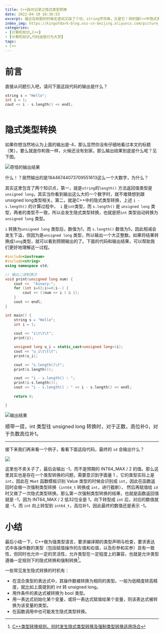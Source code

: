 ```yaml
---
title: C++踩坑记录之隐式类型转换
date: 2022-04-10 16:36:53
excerpt: 最近在刷题的时候无意间又踩了个坑，string字符串，又是它！同时跟C++中隐式类型转换的知识点相关，特此记录一下。
index_img: https://kingofdark-blog.oss-cn-beijing.aliyuncs.com/picture_backend/picture_backend/img/202204111252404.jpg
categories: 
- [计算机知识,C++]
- [计算机知识,代码迷惑行为大赏]
tags: 
- C++
---
```


# 前言

直接从问题引入吧，请问下面这段代码的输出是什么？

```C++
string s = "Hello";
int i = 1;
cout << i - s.length() << endl;
```
<center>
<img src="https://kingofdark-blog.oss-cn-beijing.aliyuncs.com/picture_backend/picture_backend/img/202204111248357.jpg" alt="" style="zoom:33%;" />
</center>

# 隐式类型转换

如果你想当然地认为上面的输出是-4，那么显然你没有仔细地看过本文的标题（笑），要么就是你和我一样，火候还没有到家。那么输出结果到底是什么呢？见下图。

![奇怪的输出结果](https://kingofdark-blog.oss-cn-beijing.aliyuncs.com/picture_backend/picture_backend/img/202204101711581.png)

什么！？居然输出的是18446744073709551613这么一个大数字，为什么？

其实这里包含了两个知识点，第一，就是`string`的`length()` 方法返回值类型是`unsigned long`，其实当你看到输出这么大的一个数字时，就不难猜想到跟unsigned long类型相关。第二，就是C++中的隐式类型转换，上述 `i - s.length()` 的计算过程中，` i` 是`int`类型，而 `s.length()` 是 `unsigned long` 类型，两者的类型不一致，所以会发生隐式类型转换，也就是把`int` 类型自动转换为 `unsigned long` 类型。

`i` 转换为`unsigned long` 类型后，数值为1，而 `s.length()` 数值为5，因此相减会发生下溢，但因为是`unsigned long` 类型，所以输出一个大正整数。如果将结果转换成`long`类型，就可以看到预期输出的了。下面的代码和输出结果，可以帮助我们更好地理解这一过程。

```C++
#include<iostream>
#include<string>
using namespace std;

// 输出二进制表示
void print(unsigned long num) {
    cout <<  "binary:";
    for (int i=63;i>=0;i--) {
        cout << ((num >> i ) & 1);
    }
    cout << endl;
}

int main() {
    string s = "Hello";
    int i = 1;
    
    cout << "i\t\t\t";
    print(i);

    unsigned long u_i = static_cast<unsigned long>(i);
    cout << "u_i\t\t\t";
    print(u_i);

    cout << "s.length()\t";
    print(s.length());

    cout << "i - s.length() : ";
    print(i-s.length());
    cout << "i - s.length() : " << i - s.length() << endl;
    
    return 0;

}
```

![输出结果](https://kingofdark-blog.oss-cn-beijing.aliyuncs.com/picture_backend/picture_backend/img/202204101737594.png)



<p class='note note-info'>
  <font size=3>
    顺带一提，int 类型往 unsigned long 转换时，对于正数，高位补0，对于负数高位补1。
  </font>
</p>


---

接下来我们再来看一个例子，看看下面这段代码，最终的 `id` 会输出什么？ 

![](https://kingofdark-blog.oss-cn-beijing.aliyuncs.com/picture_backend/picture_backend/img/202309251928222.png)



这里也不卖关子了，最后会输出 -1，而不是预期的 INT64_MAX / 2 的值。那么这里其实也是存在一个类型转换的问题，需要意识到字面量 1 ，它的类型实际上是 `int`，因此在 `MGet` 函数模板识别 Value 类型的时候会识别成 `int`，因此在函数返回时会做一次强制类型转换（`int64_t` 转换成 `int`，进行截断）， 然后再赋值给 `id` 时又做了一次隐式类型转换。那么第一次强制类型转换的结果，也就是函数返回值就是 -1，因为 INT64_MAX / 2 低32位全是 1，向下转型成 `int` 后，对应的数值就是 -1，而 `int` 向上转型到 `int64_t`，高位补1，因此最终的数值还是表示 -1。



# 小结

最后小结一下，C++做为强类型语言，要求编译期的类型声明与检查，要求表达式中各操作数的类型（包括赋值操作的左值和右值，以及形参和实参）具有一致性，但同时也允许一定的灵活性，允许类型在一定程度上的兼容，也就是允许类型遵循一定规则下的隐式转换和强制转换[^3]。

一些常见发生隐式转换的时机有：

- 在混合类型的表达式中，其操作数被转换为相同的类型。一般为低精度转高精度，就比如上面提到的 int 转 unsigned long。
- 用作条件的表达式被转换为 bool 类型。
- 用一表达式初始化某个变量，或将一表达式赋值给某个变量，则该表达式被转换为该变量的类型。
- 在函数调用中也可能发生隐式类型转换。



[^1]:[C++类型转换：隐式转换和显式转换](https://blog.csdn.net/luolaihua2018/article/details/111996610)
[^2]:[彻底理解c++的隐式类型转换 ](https://www.cnblogs.com/apocelipes/p/14415033.html)
[^3]:[C++类型转换规则、何时发生隐式类型转换及强制类型转换适用场合](https://www.163.com/dy/article/GSUJ68H50552BFRV.html)
